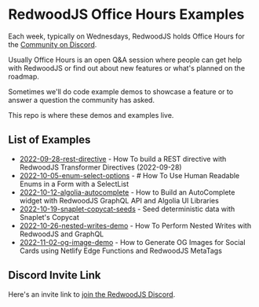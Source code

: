 # RedwoodJS Office Hours Examples

Each week, typically on Wednesdays, RedwoodJS holds Office Hours for the [Community on Discord](http://discord.gg/redwoodjs).

Usually Office Hours is an open Q&A session where people can get help with RedwoodJS or find out about new features or what's planned on the roadmap.

Sometimes we'll do code example demos to showcase a feature or to answer a question the community has asked.

This repo is where these demos and examples live.

## List of Examples

- [2022-09-28-rest-directive](2022-09-28-rest-directive/README.md) - How To build a REST directive with RedwoodJS Transformer Directives (2022-09-28)
- [2022-10-05-enum-select-options](2022-10-05-enum-select-options/README.md) - # How To Use Human Readable Enums in a Form with a SelectList
- [2022-10-12-algolia-autocomplete](2022-10-12-algolia-autocomplete/README.md) - How to Build an AutoComplete widget with RedwoodJS GraphQL API and Algolia UI Libraries
- [2022-10-19-snaplet-copycat-seeds](2022-10-19-snaplet-copycat-seeds/README.md) - Seed deterministic data with Snaplet's Copycat
- [2022-10-26-nested-writes-demo](2022-10-26-nested-writes-demo/README.md) - How To Perform Nested Writes with RedwoodJS and GraphQL
- [2022-11-02-og-image-demo](2022-11-02-og-image-demo/README.md) - How to Generate OG Images for Social Cards using Netlify Edge Functions and RedwoodJS MetaTags

## Discord Invite Link

Here's an invite link to [join the RedwoodJS Discord](http://discord.gg/redwoodjs).
